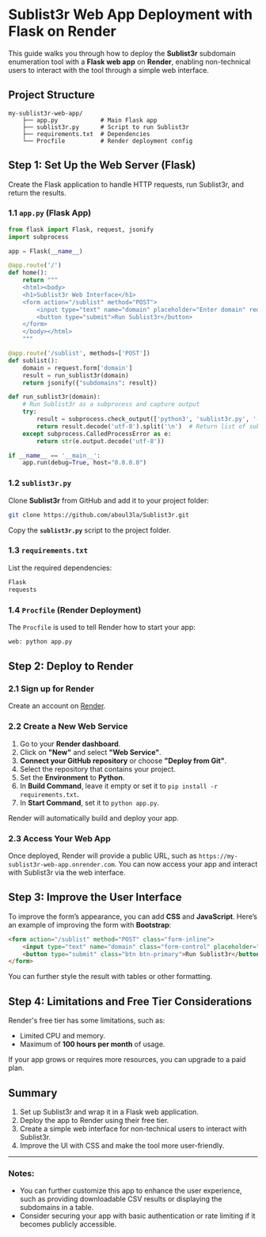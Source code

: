 

# Sublist3r Web App Deployment with Flask on Render

This guide walks you through how to deploy the **Sublist3r** subdomain enumeration tool with a **Flask web app** on **Render**, enabling non-technical users to interact with the tool through a simple web interface.

## Project Structure

```
my-sublist3r-web-app/
    ├── app.py            # Main Flask app
    ├── sublist3r.py      # Script to run Sublist3r
    ├── requirements.txt  # Dependencies
    └── Procfile          # Render deployment config
```

## Step 1: Set Up the Web Server (Flask)

Create the Flask application to handle HTTP requests, run Sublist3r, and return the results.

### 1.1 `app.py` (Flask App)

```python
from flask import Flask, request, jsonify
import subprocess

app = Flask(__name__)

@app.route('/')
def home():
    return """
    <html><body>
    <h1>Sublist3r Web Interface</h1>
    <form action="/sublist" method="POST">
        <input type="text" name="domain" placeholder="Enter domain" required>
        <button type="submit">Run Sublist3r</button>
    </form>
    </body></html>
    """

@app.route('/sublist', methods=['POST'])
def sublist():
    domain = request.form['domain']
    result = run_sublist3r(domain)
    return jsonify({"subdomains": result})

def run_sublist3r(domain):
    # Run Sublist3r as a subprocess and capture output
    try:
        result = subprocess.check_output(['python3', 'sublist3r.py', '-d', domain], stderr=subprocess.STDOUT)
        return result.decode('utf-8').split('\n')  # Return list of subdomains
    except subprocess.CalledProcessError as e:
        return str(e.output.decode('utf-8'))

if __name__ == '__main__':
    app.run(debug=True, host="0.0.0.0")
```

### 1.2 `sublist3r.py`

Clone **Sublist3r** from GitHub and add it to your project folder:

```bash
git clone https://github.com/aboul3la/Sublist3r.git
```

Copy the **`sublist3r.py`** script to the project folder.

### 1.3 `requirements.txt`

List the required dependencies:

```txt
Flask
requests
```

### 1.4 `Procfile` (Render Deployment)

The `Procfile` is used to tell Render how to start your app:

```txt
web: python app.py
```

## Step 2: Deploy to Render

### 2.1 Sign up for Render

Create an account on [Render](https://render.com/).

### 2.2 Create a New Web Service

1. Go to your **Render dashboard**.
2. Click on **"New"** and select **"Web Service"**.
3. **Connect your GitHub repository** or choose **"Deploy from Git"**.
4. Select the repository that contains your project.
5. Set the **Environment** to **Python**.
6. In **Build Command**, leave it empty or set it to `pip install -r requirements.txt`.
7. In **Start Command**, set it to `python app.py`.

Render will automatically build and deploy your app.

### 2.3 Access Your Web App

Once deployed, Render will provide a public URL, such as `https://my-sublist3r-web-app.onrender.com`. You can now access your app and interact with Sublist3r via the web interface.

## Step 3: Improve the User Interface

To improve the form’s appearance, you can add **CSS** and **JavaScript**. Here’s an example of improving the form with **Bootstrap**:

```html
<form action="/sublist" method="POST" class="form-inline">
    <input type="text" name="domain" class="form-control" placeholder="Enter domain" required>
    <button type="submit" class="btn btn-primary">Run Sublist3r</button>
</form>
```

You can further style the result with tables or other formatting.

## Step 4: Limitations and Free Tier Considerations

Render's free tier has some limitations, such as:
- Limited CPU and memory.
- Maximum of **100 hours per month** of usage.
  
If your app grows or requires more resources, you can upgrade to a paid plan.

## Summary

1. Set up Sublist3r and wrap it in a Flask web application.
2. Deploy the app to Render using their free tier.
3. Create a simple web interface for non-technical users to interact with Sublist3r.
4. Improve the UI with CSS and make the tool more user-friendly.

---

### Notes:

- You can further customize this app to enhance the user experience, such as providing downloadable CSV results or displaying the subdomains in a table.
- Consider securing your app with basic authentication or rate limiting if it becomes publicly accessible.
